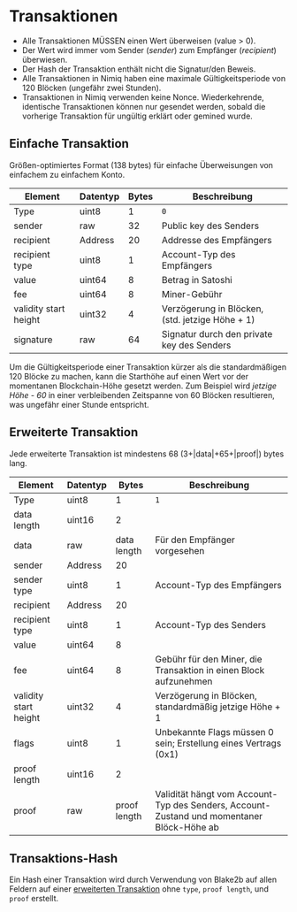 # Transaktionen

- Alle Transaktionen MÜSSEN einen Wert überweisen (value > 0).
- Der Wert wird immer vom Sender (_sender_) zum Empfänger (_recipient_) überwiesen.
- Der Hash der Transaktion enthält nicht die Signatur/den Beweis.
- Alle Transaktionen in Nimiq haben eine maximale Gültigkeitsperiode von 120 Blöcken (ungefähr zwei Stunden).
- Transaktionen in Nimiq verwenden keine Nonce. Wiederkehrende, identische Transaktionen können nur gesendet werden, sobald die vorherige Transaktion für ungültig erklärt oder gemined wurde.

## Einfache Transaktion
Größen-optimiertes Format (138 bytes) für einfache Überweisungen von einfachem zu einfachem Konto.

| Element               | Datentyp     | Bytes | Beschreibung                                    |
|-----------------------|--------------|-------|-------------------------------------------------|
| Type                  | uint8        | 1     | `0`                                             |
| sender                | raw          | 32    | Public key des Senders                          |
| recipient             | Address      | 20    | Addresse des Empfängers                         |
| recipient type        | uint8        | 1     | Account-Typ des Empfängers                      |
| value                 | uint64       | 8     | Betrag in Satoshi                               |
| fee                   | uint64       | 8     | Miner-Gebühr                                    |
| validity start height | uint32       | 4     | Verzögerung in Blöcken, (std. jetzige Höhe + 1) |
| signature             | raw          | 64    | Signatur durch den private key des Senders      |

Um die Gültigkeitsperiode einer Transaktion kürzer als die standardmäßigen 120 Blöcke zu machen, kann die Starthöhe auf einen Wert vor der momentanen Blockchain-Höhe gesetzt werden. Zum Beispiel wird _jetzige Höhe - 60_ in einer verbleibenden Zeitspanne von 60 Blöcken resultieren, was ungefähr einer Stunde entspricht.

## Erweiterte Transaktion
Jede erweiterte Transaktion ist mindestens 68 (3+|data|+65+|proof|) bytes lang.

| Element               | Datentyp     | Bytes        | Beschreibung                                                                  |
|-----------------------|--------------|--------------|------------------------------------------------------------------------------|
| Type                  | uint8        | 1            | `1`                                                                          |
| data length           | uint16       | 2            |                                                                              |
| data                  | raw          | data length  | Für den Empfänger vorgesehen                                                       |
| sender                | Address      | 20           |                                                                              |
| sender type           | uint8        | 1            | Account-Typ des Empfängers                                                       |
| recipient             | Address      | 20           |                                                                              |
| recipient type        | uint8        | 1            | Account-Typ des Senders                                                |
| value                 | uint64       | 8            |                                                                              |
| fee                   | uint64       | 8            | Gebühr für den Miner, die Transaktion in einen Block aufzunehmen                                      |
| validity start height | uint32       | 4            | Verzögerung in Blöcken, standardmäßig jetzige Höhe + 1                             |
| flags                 | uint8        | 1            | Unbekannte Flags müssen 0 sein; Erstellung eines Vertrags (0x1)                             |
| proof length          | uint16       | 2            |                                                                              |
| proof                 | raw          | proof length | Validität hängt vom Account-Typ des Senders, Account-Zustand und momentaner Blöck-Höhe ab |

## Transaktions-Hash
Ein Hash einer Transaktion wird durch Verwendung von Blake2b auf allen Feldern auf einer [erweiterten Transaktion](#erweiterte-transaktion) ohne `type`, `proof length`, und `proof` erstellt.
